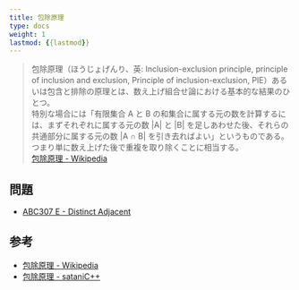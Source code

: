 ```yaml
---
title: 包除原理
type: docs
weight: 1
lastmod: {{lastmod}}
---
```


> 包除原理（ほうじょげんり、英: Inclusion-exclusion principle, principle of inclusion and exclusion, Principle of inclusion-exclusion, PIE）あるいは包含と排除の原理とは、数え上げ組合せ論における基本的な結果のひとつ。  
> 特別な場合には「有限集合 A と B の和集合に属する元の数を計算するには、まずそれぞれに属する元の数 |A| と |B| を足しあわせた後、それらの共通部分に属する元の数 |A ∩ B| を引き去ればよい」というものである。つまり単に数え上げた後で重複を取り除くことに相当する。  
> [包除原理 - Wikipedia](https://ja.wikipedia.org/wiki/%E5%8C%85%E9%99%A4%E5%8E%9F%E7%90%86)

## 問題

- [ABC307 E - Distinct Adjacent](https://atcoder.jp/contests/abc307/tasks/abc307_e)

## 参考

- [包除原理 - Wikipedia](https://ja.wikipedia.org/wiki/%E5%8C%85%E9%99%A4%E5%8E%9F%E7%90%86)
- [包除原理 - sataniC++](https://satanic0258.hatenablog.com/entry/2016/04/10/104524)
